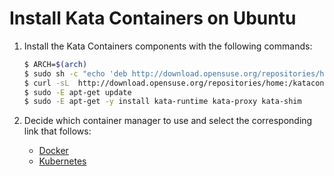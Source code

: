 # Install Kata Containers on Ubuntu

1. Install the Kata Containers components with the following commands:
   ```bash
   $ ARCH=$(arch)
   $ sudo sh -c "echo 'deb http://download.opensuse.org/repositories/home:/katacontainers:/releases:/${ARCH}:/master/xUbuntu_$(lsb_release -rs)/ /' > /etc/apt/sources.list.d/kata-containers.list"
   $ curl -sL  http://download.opensuse.org/repositories/home:/katacontainers:/releases:/${ARCH}:/master/xUbuntu_$(lsb_release -rs)/Release.key | sudo apt-key add -
   $ sudo -E apt-get update
   $ sudo -E apt-get -y install kata-runtime kata-proxy kata-shim
   ```

2. Decide which container manager to use and select the corresponding link that follows:

   - [Docker](docker/ubuntu-docker-install.md)
   - [Kubernetes](https://github.com/kata-containers/documentation/blob/master/Developer-Guide.md#run-kata-containers-with-kubernetes)
